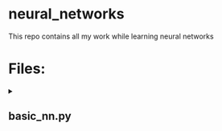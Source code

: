 # neural_networks
This repo contains all my work while learning neural networks 

<h1>Files:</h1>
<details><summary><h2>basic_nn.py</h2></summary>
<p> This is a basic neural network with 3 hidden layers. It uses backpropagation to update the weights and sigmoid activation as a threshold function</p>
<p>The weights are initialized randomly using the relation: </p>
<p align="center">-1/sqrt(number_of_nodes) to 1/sqrt(number_of_nodes)</p>
<p> During training, the calculated error (target-desired) is backpropagated using the relation:</p>
<p align="center">&#x3B4;E/&#x3B4;W<sub>jk</sub> = -(t<sub>k</sub> - O<sub>k</sub>) &#x2022; sigmoid(&#8721;<sub>j</sub>W<sub>jk</sub> &#x2022; O<sub>j</sub>)(1-sigmoid(&#8721;<sub>j</sub>W<sub>jk</sub> &#x2022; O<sub>j</sub>) &#x2022; O<sub>j</sub></p>
<h4>Block Diagram of Neural Network</h4>
![image](https://user-images.githubusercontent.com/37641675/233114269-dd509e99-eb30-48b1-936b-05e4fb8ee910.png)

<h4>Requirements</h4>
<li>numpy</li>
<li>scipy</li>

<h4>Usage</h4> 
<li>Clone the repo</li>
<li>Run the requirements.txt file using the command: pip install -r requirements.txt</li>
<li>Run the basic_nn.py file with a path to the folder containing the number to be identified</li>
<li>This will train with the digits dataset provided and identify the numbers using the default parameters. To customize the parameters, run the basic_nn.py with the arguments: num_hidden_layers=xxx num_hidden_nodes=xxx learning_rate=xxx epochs=xxx</li>
<li> This will run and show the predicted values of the input</li>
</details>
